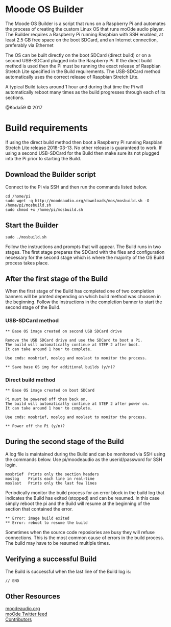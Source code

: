 # Moode OS Builder

The Moode OS Builder is a script that runs on a Raspberry Pi and automates the process of creating the custom Linux OS that runs moOde audio player. The Builder requires a Raspberry Pi running Raspbian with SSH enabled, at least 2.5 GB free space on the boot SDCard, and an Internet connection, preferably via Ethernet

The OS can be built directly on the boot SDCard (direct build) or on a second USB-SDCard plugged into the Raspberry Pi. If the direct build method is used then the Pi must be running the exact release of Raspbian Stretch Lite specified in the Build requirements. The USB-SDCard method automatically uses the correct release of Raspbian Stretch Lite.

A typical Build takes around 1 hour and during that time the Pi will automatically reboot many times as the build progresses through each of its sections. 

@Koda59 © 2017

# Build requirements

If using the direct build method then boot a Raspberry Pi running Raspbian Stretch Lite release 2018-03-13. No other release is guaranteed to work. If using a second USB-SDCard for the Build then make sure its not plugged into the Pi prior to starting the Build.

## Download the Builder script

Connect to the Pi via SSH and then run the commands listed below.
```
cd /home/pi
sudo wget -q http://moodeaudio.org/downloads/mos/mosbuild.sh -O /home/pi/mosbuild.sh
sudo chmod +x /home/pi/mosbuild.sh
```
## Start the Builder
```
sudo ./mosbuild.sh
```
Follow the instructions and prompts that will appear. The Build runs in two stages. The first stage prepares the SDCard with the files and configuration necessary for the second stage which is where the majority of the OS Build process takes place.

## After the first stage of the Build

When the first stage of the Build has completed one of two completion banners will be printed depending on which build method was choosen in the beginning. Follow the instructions in the completion banner to start the second stage of the Build.

### USB-SDCard method
```
** Base OS image created on second USB SDCard drive

Remove the USB SDCard drive and use the SDCard to boot a Pi.
The build will automatically continue at STEP 2 after boot.
It can take around 1 hour to complete.

Use cmds: mosbrief, moslog and moslast to monitor the process.

** Save base OS img for additional builds (y/n)? 
```
### Direct build method
```
** Base OS image created on boot SDCard

Pi must be powered off then back on.
The build will automatically continue at STEP 2 after power on.
It can take around 1 hour to complete.

Use cmds: mosbrief, moslog and moslast to monitor the process.

** Power off the Pi (y/n)? 
```
## During the second stage of the Build

A log file is maintained during the Build and can be monitored via SSH using the commands below. Use pi/moodeaudio as the userid/password for SSH login.
```
mosbrief  Prints only the section headers
moslog    Prints each line in real-time
moslast   Prints only the last few lines
```
Periodically monitor the build process for an error block in the build log that indicates the Build has exited (stopped) and can be resumed. In this case simply reboot the pi and the Build will resume at the beginning of the section that contained the error. 
```
** Error: image build exited
** Error: reboot to resume the build
```
Sometimes when the source code reposiories are busy they will refuse connections. This is the most common cause of errors in the build process. The build may have to be resumed multiple times.

## Verifying a successful Build

The Build is successful when the last line of the Build log is:
```
// END
```
## Other Resources
[moodeaudio.org](http://moodeaudio.org)\
[moOde Twitter feed](http://twitter.com/MoodeAudio)\
[Contributors](https://github.com/moode-player/moode/blob/master/www/CONTRIBS.html)
